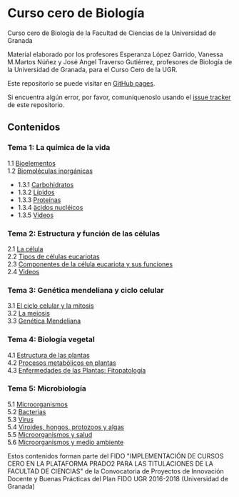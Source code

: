 # Curso cero de Biología
Curso cero de Biología de la Facultad de Ciencias de la Universidad de Granada

Material elaborado por los profesores Esperanza López Garrido, Vanessa M.Martos Núñez y José Angel Traverso Gutiérrez, profesores de Biología de la Universidad de Granada, para el Curso Cero de la UGR.

Este repositorio se puede visitar en [GitHub pages](https://cursos-0-fc-ugr.github.io/Biologia).

Si encuentra algún error, por favor, comuníquenoslo usando el [issue tracker](https://github.com/cursos-0-fc-ugr/Biologia/issues) de este repositorio.

## Contenidos

### Tema 1: La química de la vida
1.1 [Bioelementos](Tema1/bloqueI_parte1.html)  
1.2 [Biomoléculas inorgánicas](Tema1/bloqueI_parte2.html)  
  * 1.3.1 [Carbohidratos](Tema1/bloqueI_parte3-1.html)  
  * 1.3.2 [Lípidos](Tema1/bloqueI_parte3-2.html)  
  * 1.3.3 [Proteínas](Tema1/bloqueI_parte3-3.html)  
  * 1.3.4 [äcidos nucléicos](Tema1/bloqueI_parte3-4.html)  
  * 1.3.5 [Videos](Tema1/bloqueI_parte3-5.html)  
  
### Tema 2: Estructura y función de las células
2.1 [La célula](Tema2/bloqueII_parte1.html)  
2.2 [Tipos de células eucariotas](Tema2/bloqueII_parte2.html)  
2.3 [Componentes de la célula eucariota y sus funciones](Tema2/bloqueII_parte3.html)  
2.4 [Videos](Tema2/bloqueII_parte4.html)  

### Tema 3: Genética mendeliana y ciclo celular
3.1 [El ciclo celular y la mitosis](Tema3/bloqueI_parte1.html)  
3.2 [La meiosis](Tema3/bloqueI_parte2.html)  
3.3 [Genética Mendeliana](Tema3/genetica-mendeliana.html)  

### Tema 4: Biología vegetal
4.1 [Estructura de las plantas](Tema4/bloqueI_parte1.html)  
4.2 [Procesos metabólicos en plantas](Tema4/bloqueI_parte2.html)  
4.3 [Enfermedades de las Plantas: Fitopatología](Tema5/bloqueI_parte3.html)

### Tema 5: Microbiología
5.1 [Microorganismos](Tema5/bloqueII_parte1.html)  
5.2 [Bacterias](Tema5/bloqueII_parte2.html)  
5.3 [Virus](Tema5/bloqueII_parte3.html)  
5.4 [Viroides, hongos, protozoos y algas](Tema5/bloqueII_parte4.html)  
5.5 [Microorganismos y salud](Tema5/bloqueII_parte5.html)  
5.6 [Microorganismos y medio ambiente](Tema5/bloqueII_parte6.html)  

Estos contenidos forman parte del FIDO "IMPLEMENTACIÓN DE CURSOS CERO EN LA PLATAFORMA PRADO2 PARA LAS TITULACIONES DE LA FACULTAD DE CIENCIAS" de la Convocatoria de Proyectos de Innovación Docente y Buenas Prácticas del Plan FIDO UGR 2016-2018 (Universidad de Granada)
